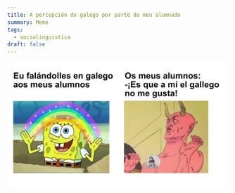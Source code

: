 ```yaml
---
title: A percepción do galego por parte do meu alumnado
summary: Meme
tags:
  - sociolinguistica
draft: false
---
```

![](/img/meme_no_me_gusta_gallego.jpg)
